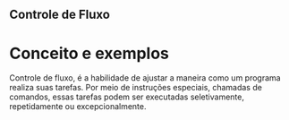 ## Controle de Fluxo

# Conceito e exemplos

<p>Controle de fluxo, é a habilidade de ajustar a maneira como um programa realiza suas tarefas. Por meio de instruções especiais, chamadas de comandos, essas tarefas podem ser executadas seletivamente, repetidamente ou excepcionalmente.</p>


